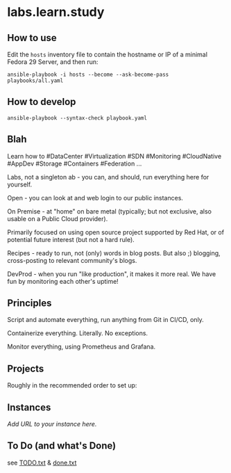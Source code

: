 # labs.learn.study

## How to use

Edit the `hosts` inventory file to contain the hostname or IP of a minimal Fedora 29 Server, and then run:

    ansible-playbook -i hosts --become --ask-become-pass playbooks/all.yaml

## How to develop

    ansible-playbook --syntax-check playbook.yaml

## Blah

Learn how to #DataCenter #Virtualization #SDN #Monitoring #CloudNative #AppDev #Storage #Containers #Federation ...

Labs, not a singleton ab - you can, and should, run everything here for yourself.

Open - you can look at and web login to our public instances.

On Premise - at "home" on bare metal (typically; but not exclusive, also usable on a Public Cloud provider).

Primarily focused on using open source project supported by Red Hat, or of potential future interest (but not a hard rule).

Recipes - ready to run, not (only) words in blog posts.   But also ;) blogging, cross-posting to relevant community's blogs.

DevProd - when you run "like production", it makes it more real.  We have fun by monitoring each other's uptime!

## Principles

Script and automate everything, run anything from Git in CI/CD, only.

Containerize everything.  Literally.  No exceptions.

Monitor everything, using Prometheus and Grafana.

## Projects

Roughly in the recommended order to set up:

## Instances

_Add URL to your instance here._

## To Do (and what's Done)

see [TODO.txt](TODO.txt) & [done.txt](done.txt)
